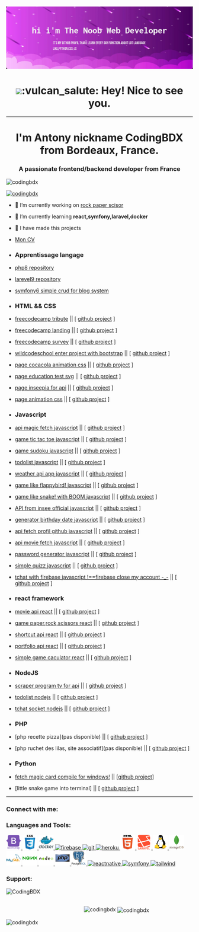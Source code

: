 
<p align="center">
<img width="680px" height="auto"  src="https://raw.githubusercontent.com/CodingBDX/CodingBDX/main/header.jpg" alt="my banner">
                                                                      
<h1 align=center><img src="https://emojis.slackmojis.com/emojis/images/1531849430/4246/blob-sunglasses.gif?1531849430" width="30"/>:vulcan_salute: Hey! Nice to see you.</h1>


<hr>
<h1 align="center">I'm Antony nickname CodingBDX from Bordeaux, France.</h1>
<h3 align="center">A passionate frontend/backend developer from France</h3>

<p align="left"> <img src="https://komarev.com/ghpvc/?username=codingbdx&label=Profile%20views&color=0e75b6&style=flat" alt="codingbdx" /> </p>

<p align="left"> <a href="https://github.com/ryo-ma/github-profile-trophy"><img src="https://github-profile-trophy.vercel.app/?username=codingbdx" alt="codingbdx" /></a> </p>

- 🔭 I’m currently working on [rock paper scisor](http://github.io/ssdf)

- 🌱 I’m currently learning **react,symfony,laravel,docker**

- 👯 I have made this projects 
- [Mon CV](http://htmlpreview.github.io/?https://github.com/CodingBDX/html-css/blob/main/prototype/cv-anto/index.html)
- <h3><red>Apprentissage langage</red></h3>
- [php8 repository](https://github.com/CodingBDX/php8) 
- [larevel9 repository](https://github.com/CodingBDX/laravel-9) 
- [symfony6 simple crud for blog system](https://github.com/CodingBDX/symfony) 
- <h3><red>HTML && CSS</red></h3>
- [freecodecamp tribute](https://tributecodingbdx.herokuapp.com/index.html) || [ [github project](https://github.com/CodingBDX/html-css/tree/main/training/freecodecamp/tribute_page) ]
- [freecodecamp landing](https://landingcodingbdx.herokuapp.com/index.html) || [ [github project](https://github.com/CodingBDX/html-css/tree/main/training/freecodecamp/landing_page) ]
- [freecodecamp survey](https://surveycodingbdx.herokuapp.com/index.html) || [ [github project](https://github.com/CodingBDX/html-css/tree/main/training/freecodecamp/survey_form) ]
- [wildcodeschool enter project with bootstrap](https://wildcodeschoolcodingbdx.herokuapp.com/index.html) || [ [github project](https://github.com/CodingBDX/wilcodeschool) ]
- [page cocacola animation css](http://htmlpreview.github.io/?https://github.com/CodingBDX/html-css/blob/main/prototype/cocacola/index.html) || [ [github project](https://github.com/CodingBDX/html-css/tree/main/prototype/education) ]
- [page education test svg](http://htmlpreview.github.io/?https://github.com/CodingBDX/html-css/blob/main/prototype/education/index.html) || [ [github project](https://github.com/CodingBDX/html-css/tree/main/prototype/cocacola) ]
- [page inseepia for api](http://htmlpreview.github.io/?https://github.com/CodingBDX/html-css/blob/main/prototype/fruitopia/index.html) || [ [github project](https://github.com/CodingBDX/html-css/tree/main/prototype/fruitopia) ]
- [page animation css](http://htmlpreview.github.io/?https://github.com/CodingBDX/html-css/blob/main/prototype/urban-fashion/index.html) || [ [github project](https://github.com/CodingBDX/html-css/tree/main/prototype/urban-fashion) ]
- <h3><red>Javascript</red></h3>
- [api magic fetch javascript](https://htmlpreview.github.io/?https://github.com/CodingBDX/javascript/blob/main/prototype/apimagic/index.html) || [ [github project](https://github.com/CodingBDX/javascript/tree/main/prototype/apimagic) ]
- [game tic tac toe javascript](https://htmlpreview.github.io/?https://github.com/CodingBDX/javascript/blob/main/prototype/tictactoe/index.html) || [ [github project](https://github.com/CodingBDX/javascript/tree/main/prototype/tictactoe) ]
- [game sudoku javascript](https://htmlpreview.github.io/?https://github.com/CodingBDX/javascript/blob/main/prototype/sudoku/index.html) || [ [github project](https://github.com/CodingBDX/javascript/tree/main/prototype/sudoku) ]
- [todolist javascript](https://codingbdxtodolist.herokuapp.com/index.html) || [ [github project](https://github.com/CodingBDX/javascript/tree/main/prototype/apimagic) ]
- [weather api app javascript](http://htmlpreview.github.io/?https://github.com/CodingBDX/javascript/blob/main/prototype/weather_app/index.html) || [ [github project](https://github.com/CodingBDX/javascript/tree/main/prototype/weather_app) ]
- [game like flappybird! javascript](https://flappycodingbdx.herokuapp.com/index.html) || [ [github project](https://github.com/CodingBDX/javascript/tree/main/prototype/flappy) ]
- [game like snake! with BOOM javascript](https://snakekaboomcodingbdx.herokuapp.com/index.html) || [ [github project](https://github.com/CodingBDX/javascript/tree/main/prototype/snakekaboom) ]
- [API from insee official javascript](https://htmlpreview.github.io/?https://github.com/CodingBDX/javascript/blob/main/prototype/api-insee/index.html) || [ [github project](https://github.com/CodingBDX/javascript/tree/main/prototype/api-insee) ]
- [generator birthday date javascript](https://htmlpreview.github.io/?https://github.com/CodingBDX/javascript/blob/main/prototype/birthday%20random/index.html) || [ [github project](https://github.com/CodingBDX/javascript/tree/main/prototype/birthday%20random) ]
- [api fetch profil github javascript](https://htmlpreview.github.io/?https://github.com/CodingBDX/javascript/blob/main/prototype/github-profil/index.html) || [ [github project](https://github.com/CodingBDX/javascript/tree/main/prototype/github-profil) ]
- [api movie fetch javascript](https://htmlpreview.github.io/?https://github.com/CodingBDX/javascript/blob/main/prototype/movie-app/index.html) || [ [github project](https://github.com/CodingBDX/javascript/tree/main/prototype/movie-app) ]
- [password generator javascript](https://htmlpreview.github.io/?https://github.com/CodingBDX/javascript/blob/main/prototype/password/index.html) || [ [github project](https://github.com/CodingBDX/javascript/tree/main/prototype/password) ]
- [simple quizz javascript](https://htmlpreview.github.io/?https://github.com/CodingBDX/javascript/blob/main/prototype/quizz-ninja/index.html) ||  [ [github project](https://github.com/CodingBDX/javascript/tree/main/prototype/quizz-ninja) ]
- [tchat with firebase javascript !==firebase close my account -_-](https://chat1codingbdx.herokuapp.com/index.html) ||  [ [github project](https://github.com/CodingBDX/javascript/tree/main/prototype/chatroom) ]
- <h3>react framework</h3>

- [movie api react](https://glacial-depths-44568.herokuapp.com) ||  [ [github project](https://github.com/CodingBDX/react-app-movie) ]
- [game paper,rock,scissors react](https://warm-journey-88259.herokuapp.com/) ||  [ [github project](https://github.com/CodingBDX/react-paper-rock) ]
- [shortcut api react](https://warm-ocean-38973.herokuapp.com/) ||  [ [github project](https://github.com/CodingBDX/react-shortcut) ]
- [portfolio api react](https://codingbdx.github.io/react-portfolio) ||  [ [github project](https://github.com/CodingBDX/react-portfolio) ]
- [simple game caculator react](https://reactnumbercodingbdx.herokuapp.com/index.html) ||  [ [github project](https://github.com/CodingBDX/react) ]
- <h3>NodeJS</h3>
- [scraper program tv for api](https://programtv.herokuapp.com/) ||  [ [github project](https://github.com/CodingBDX/nodejs) ]
- [todolist nodejs](https://codingbdx-todo.herokuapp.com/todo) ||  [ [github project](https://github.com/CodingBDX/nodejs-todo) ]
- [tchat socket nodejs](https://codingbdx-nodejs-chat.herokuapp.com/) ||  [ [github project](https://github.com/CodingBDX/nodejs-chat) ]
- <h3>PHP</h3>
- [php recette pizza](pas disponible) ||  [ [github project](https://github.com/CodingBDX/php-add-pizza) ]
- [php ruchet des lilas, site associatif](pas disponible) ||  [ [github project](https://github.com/CodingBDX/php-lerucherdeslilas) ]
- <h3>Python</h3>
- [fetch magic card compile for windows!](https://drive.google.com/file/d/1apnd46hGX5n61KTc3HEa5_ON2HVvxsgP/view?usp=sharing) ||  [[github project](https://github.com/CodingBDX/magic_proxy)]
- [little snake game into terminal] ||  [ [github project](https://github.com/CodingBDX/python/tree/main/prototype/snake) ]
<hr>
<h3 align="left">Connect with me:</h3>
<p align="left">
</p>

<h3 align="left">Languages and Tools:</h3>
<p align="left"> <a href="https://getbootstrap.com" target="_blank" rel="noreferrer"> <img src="https://raw.githubusercontent.com/devicons/devicon/master/icons/bootstrap/bootstrap-plain-wordmark.svg" alt="bootstrap" width="40" height="40"/> </a> <a href="https://www.w3schools.com/css/" target="_blank" rel="noreferrer"> <img src="https://raw.githubusercontent.com/devicons/devicon/master/icons/css3/css3-original-wordmark.svg" alt="css3" width="40" height="40"/> </a> <a href="https://www.docker.com/" target="_blank" rel="noreferrer"> <img src="https://raw.githubusercontent.com/devicons/devicon/master/icons/docker/docker-original-wordmark.svg" alt="docker" width="40" height="40"/> </a> <a href="https://firebase.google.com/" target="_blank" rel="noreferrer"> <img src="https://www.vectorlogo.zone/logos/firebase/firebase-icon.svg" alt="firebase" width="40" height="40"/> </a> <a href="https://git-scm.com/" target="_blank" rel="noreferrer"> <img src="https://www.vectorlogo.zone/logos/git-scm/git-scm-icon.svg" alt="git" width="40" height="40"/> </a> <a href="https://heroku.com" target="_blank" rel="noreferrer"> <img src="https://www.vectorlogo.zone/logos/heroku/heroku-icon.svg" alt="heroku" width="40" height="40"/> </a> <a href="https://www.w3.org/html/" target="_blank" rel="noreferrer"> <img src="https://raw.githubusercontent.com/devicons/devicon/master/icons/html5/html5-original-wordmark.svg" alt="html5" width="40" height="40"/> </a> <a href="https://laravel.com/" target="_blank" rel="noreferrer"> <img src="https://raw.githubusercontent.com/devicons/devicon/master/icons/laravel/laravel-plain-wordmark.svg" alt="laravel" width="40" height="40"/> </a> <a href="https://www.linux.org/" target="_blank" rel="noreferrer"> <img src="https://raw.githubusercontent.com/devicons/devicon/master/icons/linux/linux-original.svg" alt="linux" width="40" height="40"/> </a> <a href="https://www.mongodb.com/" target="_blank" rel="noreferrer"> <img src="https://raw.githubusercontent.com/devicons/devicon/master/icons/mongodb/mongodb-original-wordmark.svg" alt="mongodb" width="40" height="40"/> </a> <a href="https://www.mysql.com/" target="_blank" rel="noreferrer"> <img src="https://raw.githubusercontent.com/devicons/devicon/master/icons/mysql/mysql-original-wordmark.svg" alt="mysql" width="40" height="40"/> </a> <a href="https://www.nginx.com" target="_blank" rel="noreferrer"> <img src="https://raw.githubusercontent.com/devicons/devicon/master/icons/nginx/nginx-original.svg" alt="nginx" width="40" height="40"/> </a> <a href="https://nodejs.org" target="_blank" rel="noreferrer"> <img src="https://raw.githubusercontent.com/devicons/devicon/master/icons/nodejs/nodejs-original-wordmark.svg" alt="nodejs" width="40" height="40"/> </a> <a href="https://www.php.net" target="_blank" rel="noreferrer"> <img src="https://raw.githubusercontent.com/devicons/devicon/master/icons/php/php-original.svg" alt="php" width="40" height="40"/> </a> <a href="https://www.postgresql.org" target="_blank" rel="noreferrer"> <img src="https://raw.githubusercontent.com/devicons/devicon/master/icons/postgresql/postgresql-original-wordmark.svg" alt="postgresql" width="40" height="40"/> </a> <a href="https://reactnative.dev/" target="_blank" rel="noreferrer"> <img src="https://reactnative.dev/img/header_logo.svg" alt="reactnative" width="40" height="40"/> </a> <a href="https://symfony.com" target="_blank" rel="noreferrer"> <img src="https://symfony.com/logos/symfony_black_03.svg" alt="symfony" width="40" height="40"/> </a> <a href="https://tailwindcss.com/" target="_blank" rel="noreferrer"> <img src="https://www.vectorlogo.zone/logos/tailwindcss/tailwindcss-icon.svg" alt="tailwind" width="40" height="40"/> </a> </p>

<h3 align="left">Support:</h3>
<p><a href="https://www.buymeacoffee.com/CodingBDX"> <img align="left" src="https://cdn.buymeacoffee.com/buttons/v2/default-yellow.png" height="50" width="210" alt="CodingBDX" /></a></p><br><br>

<p><img align="left" src="https://github-readme-stats.vercel.app/api/top-langs?username=codingbdx&show_icons=true&locale=en&layout=compact" alt="codingbdx" /></p>

<p>&nbsp;<img align="center" src="https://github-readme-stats.vercel.app/api?username=codingbdx&show_icons=true&locale=en" alt="codingbdx" /></p>

<p><img align="center" src="https://github-readme-streak-stats.herokuapp.com/?user=codingbdx&" alt="codingbdx" /></p>


